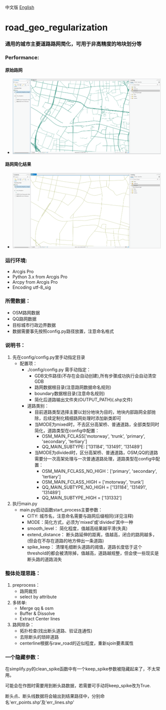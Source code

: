 中文版              [English](./en.md)     
# road_geo_regularization
### 通用的城市主要道路路网简化，可用于非高精度的地块划分等

### Performance:
#### 原始路网
- ![overview](./img/micro_raw.png)
#### 路网简化结果
- ![overview](./img/micro_process.png)


### 运行环境:
- Arcgis Pro
- Python 3.x from Arcgis Pro 
- Arcpy from Arcgis Pro
- Encoding utf-8_sig

### 所需数据：
- OSM路网数据
- QQ路网数据
- 目标城市行政边界数据
- 数据需要事先按照config.py路径放置，注意命名格式

### 说明书：
1. 先在config/config.py里手动指定目录
    - 配置项：
        - ./config/config.py 需手动指定：
            - GDB文件路径(不存在会自动创建),所有步骤成功执行会自动清空GDB
            - 路网数据根目录(注意路网数据命名规则)
            - boundary数据根目录(注意命名规则)
            - 简化后道路输出文件夹(OUTPUT_PATH)(.shp文件)
        - 道路类别：
            - 目前道路类型选择主要以划分地块为目的，地块内部路网全部抛除，后续定制化精细路网处理时添加新类即可
            - 当MODE为mixed时，不去区分高架桥、普通道路，全部类型同时简化，道路类型在config中配置：
                - OSM_MAIN_FCLASS['motorway', 'trunk', 'primary', 'secondary', 'tertiary']
                - QQ_MAIN_SUBTYPE: ['131184', '131491', '131489']
            - 当MODE为divided时，区分高架桥、普通道路，OSM,QQ的道路需要分一次高架处理与一次普通道路处理，道路类型在config中配置：
                - OSM_MAIN_FCLASS_NO_HIGH：['primary', 'secondary', 'tertiary']
                - OSM_MAIN_FCLASS_HIGH = ['motorway', 'trunk']
                - QQ_MAIN_SUBTYPE_NO_HIGH = ['131184', '131491', '131489']
                - QQ_MAIN_SUBTYPE_HIGH = ['131332']
2. 执行main.py
    - main.py启动函数start_process主要参数：
        - CITY: 城市名，注意命名需要与路网后缀相同(详见注释)
        - MODE：简化方式，必须为'mixed'或'divided'其中一种
        - smooth_level： 简化程度，值越高结果越平滑(失真)
        - extend_distance： 断头路延伸的距离，值越高，闭合的路网越多，(但会在不存在道路的地方伸出一条道路)
        - spike_keep： 清理毛细断头道路的阈值，道路长度低于这个threshold的都会被清除掉，值越高，道路越规整，但会使一些现实是断头路的道路消失

### 整体处理思路：
1.  preprocess：
    - 路网裁剪
    - select by attribute 
2.  多转单:
    - Merge qq & osm
    - Buffer & Dissolve
    - Extract Center lines
3.  路网除杂：
    - 拓扑检查(找出断头道路、验证连通性)
    - 去除断头的琐碎道路
    - centerline根据与raw_road的近似程度，重新sjoin要素属性

### 一个隐藏参数：
在simplify.py的clean_spike函数中有一个keep_spike参数被隐藏起来了，不太常用。

可能会在作图时需要用到断头路数据，若需要可手动将keep_spike改为True.

断头点、断头线数据将会输出到结果路径中，分别命名'err_points.shp'及'err_lines.shp'